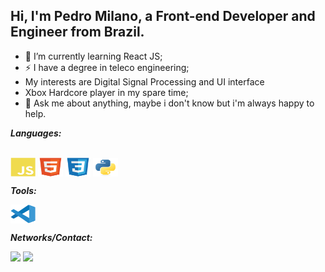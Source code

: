 ## Hi, I'm Pedro Milano, a Front-end Developer and Engineer from Brazil.

- 🌱 I’m currently learning React JS; 
- ⚡️ I have a degree in teleco engineering;
- My interests are Digital Signal Processing and UI interface
- Xbox Hardcore player in my spare time;
- 💬 Ask me about anything, maybe i don't know but i'm always happy to help.

*****Languages:***** 
  
<div style="display: inline_block"><br>
  <img align="center" alt="pedro-Js" height="30" width="40" src="https://raw.githubusercontent.com/devicons/devicon/master/icons/javascript/javascript-plain.svg">
  <img align="center" alt="pedro-HTML" height="30" width="40" src="https://raw.githubusercontent.com/devicons/devicon/master/icons/html5/html5-original.svg">
  <img align="center" alt="pedro-CSS" height="30" width="40" src="https://raw.githubusercontent.com/devicons/devicon/master/icons/css3/css3-original.svg">
  <img align="center" alt="pedro-Python" height="30" width="40" src="https://raw.githubusercontent.com/devicons/devicon/master/icons/python/python-original.svg">

</div>

*****Tools:*****

<img align="center" alt="pedro-vs" height="30" width="40" src="https://raw.githubusercontent.com/devicons/devicon/master/icons/vscode/vscode-original.svg">
<div> 
  
*****Networks/Contact:***** 
  
<a href = "mailto:pedro.milano.vieira@gmail.com"><img src="https://img.shields.io/badge/-Gmail-%23333?style=for-the-badge&logo=gmail&logoColor=white" target="_blank"></a>
<a href="https://www.linkedin.com/in/pedro-milano-vieira-da-fonseca-a0b583133/" target="_blank"><img src="https://img.shields.io/badge/-LinkedIn-%230077B5?style=for-the-badge&logo=linkedin&logoColor=white" target="_blank"></a> 
 
</div>
